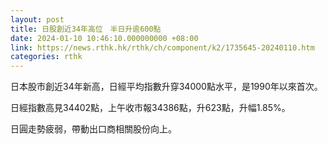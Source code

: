 ```yaml
---
layout: post
title: 日股創近34年高位　半日升逾600點　
date: 2024-01-10 10:46:10.000000000 +08:00
link: https://news.rthk.hk/rthk/ch/component/k2/1735645-20240110.htm
categories: rthk
---
```


日本股市創近34年新高，日經平均指數升穿34000點水平，是1990年以來首次。

日經指數高見34402點，上午收市報34386點，升623點，升幅1.85%。

日圓走勢疲弱，帶動出口商相關股份向上。
